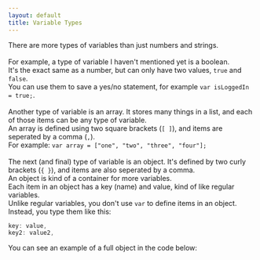 ```yaml
---
layout: default
title: Variable Types
---
```


There are more types of variables than just numbers and strings.\
\
For example, a type of variable I haven't mentioned yet is a boolean.\
It's the exact same as a number, but can only have two values, `true` and `false`.\
You can use them to save a yes/no statement, for example `var isLoggedIn = true;`.\
\
Another type of variable is an array. It stores many things in a list, and each of those items can be any type of variable.\
An array is defined using two square brackets (`[ ]`), and items are seperated by a comma (`,`).\
For example: `var array = ["one", "two", "three", "four"];`\
\
The next (and final) type of variable is an object. It's defined by two curly brackets (`{ }`), and items are also seperated by a comma.\
An object is kind of a container for more variables.\
Each item in an object has a key (name) and value, kind of like regular variables.\
Unlike regular variables, you don't use `var` to define items in an object.\
Instead, you type them like this:
```javascript
key: value,
key2: value2,
```
You can see an example of a full object in the code below: